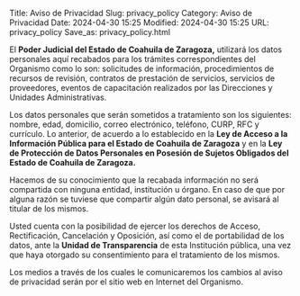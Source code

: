 Title: Aviso de Privacidad
Slug: privacy_policy
Category: Aviso de Privacidad
Date: 2024-04-30 15:25
Modified: 2024-04-30 15:25
URL: privacy_policy
Save_as: privacy_policy.html

El **Poder Judicial del Estado de Coahuila de Zaragoza,** utilizará los datos
personales aquí recabados para los trámites correspondientes del Organismo como
lo son: solicitudes de información, procedimientos de recursos de revisión,
contratos de prestación de servicios, servicios de proveedores, eventos de
capacitación realizados por las Direcciones y Unidades Administrativas.

Los datos personales que serán sometidos a tratamiento son los siguientes:
nombre, edad, domicilio, correo electrónico, teléfono, CURP, RFC y currículo.
Lo anterior, de acuerdo a lo establecido en la
**Ley de Acceso a la Información Pública para el Estado de Coahuila de Zaragoza**
y en la
**Ley de Protección de Datos Personales en Posesión de Sujetos Obligados del Estado de Coahuila de Zaragoza.**

Hacemos de su conocimiento que la recabada información no será compartida con
ninguna entidad, institución u órgano. En caso de que por alguna razón se
tuviese que compartir algún dato personal, se avisará al titular de los mismos.

Usted cuenta con la posibilidad de ejercer los derechos de Acceso,
Rectificación, Cancelación y Oposición, así como el de portabilidad de los
datos, ante la **Unidad de Transparencia** de esta Institución pública,
una vez que haya otorgado su consentimiento para
el tratamiento de los mismos.

Los medios a través de los cuales le comunicaremos los cambios al aviso de
privacidad serán por el sitio web en Internet del Organismo.
